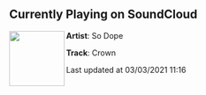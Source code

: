 ## Currently Playing on SoundCloud

[<img align="left" width="100" src="https://i1.sndcdn.com/artworks-4KxExKe0T2fMbJT3-KTaSbQ-t500x500.jpg">](https://soundcloud.com/itssodope/crown-1)

**Artist**: So Dope 

**Track**: Crown

Last updated at 03/03/2021 11:16
